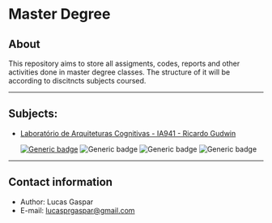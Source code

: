 # Master Degree

## About

This repository aims to store all assigments, codes, reports and other activities done in master degree classes.
The structure of it will be according to discitncts subjects coursed.

---
## Subjects:
* [Laboratório de Arquiteturas Cognitivas - IA941 - Ricardo Gudwin](https://github.com/lucasgaspar22/MasterDegree/tree/IA941/IA941)


    [![Generic badge](https://img.shields.io/badge/Branch-IA941-blue.svg)](https://github.com/lucasgaspar22/MasterDegree/tree/IA941)
    ![Generic badge](https://img.shields.io/badge/Credits-4-blue.svg)
    ![Generic badge](https://img.shields.io/badge/Year-1/2020-blue.svg)
    ![Generic badge](https://img.shields.io/badge/Status-Done-green.svg)
---
## Contact information

* Author: Lucas Gaspar
* E-mail: lucasprgaspar@gmail.com
